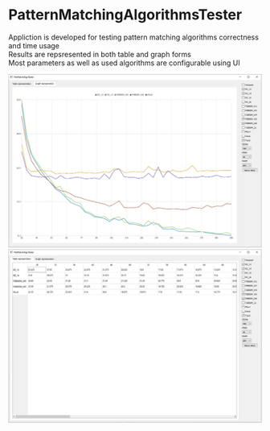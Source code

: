 # PatternMatchingAlgorithmsTester

Appliction is developed for testing pattern matching algorithms correctness and time usage  
Results are repsresented in both table and graph forms  
Most parameters as well as used algorithms are configurable using UI  

![Graph example](images/Graph_example.jpg)
![Table example](images/Table_example.jpg)
